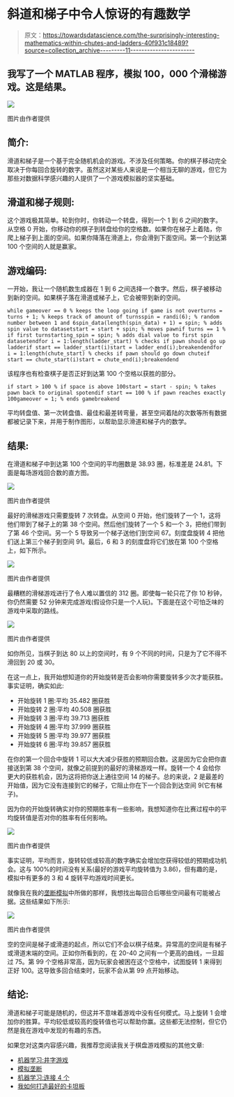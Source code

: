 # 斜道和梯子中令人惊讶的有趣数学

> 原文：<https://towardsdatascience.com/the-surprisingly-interesting-mathematics-within-chutes-and-ladders-40f931c18489?source=collection_archive---------11----------------------->

## 我写了一个 MATLAB 程序，模拟 100，000 个滑梯游戏。这是结果。

![](img/0d69fe64c3862fcac0a77a2ca2c34518.png)

图片由作者提供

## 简介:

滑道和梯子是一个基于完全随机机会的游戏。不涉及任何策略。你的棋子移动完全取决于你每回合旋转的数字。虽然这对某些人来说是一个相当无聊的游戏，但它为那些对数据科学感兴趣的人提供了一个游戏模拟器的坚实基础。

## 滑道和梯子规则:

这个游戏极其简单。轮到你时，你转动一个转盘，得到一个 1 到 6 之间的数字。从空格 0 开始，你移动你的棋子到转盘给你的空格数。如果你在梯子上着陆，你爬上梯子到上面的空间。如果你降落在滑道上，你会滑到下面空间。第一个到达第 100 个空间的人就是赢家。

## 游戏编码:

一开始，我让一个随机数生成器在 1 到 6 之间选择一个数字。然后，棋子被移动到新的空间。如果棋子落在滑道或梯子上，它会被带到新的空间。

```
while gameover == 0 % keeps the loop going if game is not overturns = turns + 1; % keeps track of amount of turnsspin = randi(6); % random number between 1 and 6spin_data(length(spin_data) + 1) = spin; % adds spin value to datasetstart = start + spin; % moves pawnif turns == 1 % if first turnstarting_spin = spin; % adds dial value to first spin datasetendfor i = 1:length(ladder_start) % checks if pawn should go up ladderif start == ladder_start(i)start = ladder_end(i);breakendendfor i = 1:length(chute_start) % checks if pawn should go down chuteif start == chute_start(i)start = chute_end(i);breakendend
```

该程序也有检查棋子是否正好到达第 100 个空格以获胜的部分。

```
if start > 100 % if space is above 100start = start - spin; % takes pawn back to original spotendif start == 100 % if pawn reaches exactly 100gameover = 1; % ends gamebreakend
```

平均转盘值、第一次转盘值、最佳和最差转弯量，甚至空间着陆的次数等所有数据都被记录下来，并用于制作图形，以帮助显示滑道和梯子内的数学。

## 结果:

在滑道和梯子中到达第 100 个空间的平均圈数是 38.93 圈，标准差是 24.81。下面是每场游戏回合数的直方图。

![](img/b8ed47687fdcf06095f03e6f2043371d.png)

图片由作者提供

最好的滑梯游戏只需要旋转 7 次转盘。从空间 0 开始，他们旋转了一个 1，这将他们带到了梯子上的第 38 个空间。然后他们旋转了一个 5 和一个 3，把他们带到了第 46 个空间。另一个 5 导致另一个梯子送他们到空间 67。刻度盘旋转 4 把他们送上第三个梯子到空间 91。最后，6 和 3 的刻度盘将它们放在第 100 个空格上，如下所示。

![](img/78a0f7795aaa13850c3a7f78f3689dcf.png)

图片由作者提供

最糟糕的滑梯游戏进行了令人难以置信的 312 圈。即使每一轮只花了你 10 秒钟，你仍然需要 52 分钟来完成游戏(假设你只是一个人玩)。下面是在这个可怕乏味的游戏中采取的路线。

![](img/6d5334b1eb9d3511bde61b1c144510e4.png)

图片由作者提供

如你所见，当棋子到达 80 以上的空间时，有 9 个不同的时间，只是为了它不得不滑回到 20 或 30。

在这一点上，我开始想知道你的开始旋转是否会影响你需要旋转多少次才能获胜。事实证明，确实如此:

*   开始旋转 1 圈:平均 35.482 圈获胜
*   开始旋转 2 圈:平均 40.508 圈获胜
*   开始旋转 3 圈:平均 39.713 圈获胜
*   开始旋转 4 圈:平均 37.999 圈获胜
*   开始旋转 5 圈:平均 39.977 圈获胜
*   开始旋转 6 圈:平均 39.857 圈获胜

在你的第一个回合中旋转 1 可以大大减少获胜的预期回合数。这是因为它会把你直接送到第 38 个空间，就像之前提到的最好的滑梯游戏一样。旋转一个 4 会给你更大的获胜机会，因为这将把你送上通往空间 14 的梯子。总的来说，2 是最差的开始值，因为它没有连接到它的梯子，它阻止你在下一个回合到达空间 9(它有梯子)。

因为你的开始旋转确实对你的预期胜率有一些影响，我想知道你在比赛过程中的平均旋转值是否对你的胜率有任何影响。

![](img/0d69fe64c3862fcac0a77a2ca2c34518.png)

图片由作者提供

事实证明，平均而言，旋转较低或较高的数字确实会增加您获得较低的预期成功机会。这与 100%的时间没有关系(最好的游戏平均旋转值为 3.86)，但有趣的是，模拟中有更多的 3 和 4 旋转平均游戏时间更长。

就像我在我的[垄断模拟](/simulating-monopoly-finding-the-best-properties-using-matlab-130fe557b1ae)中所做的那样，我想找出每回合后哪些空间最有可能被占据。这些结果如下所示:

![](img/01fbbdf16eddb19a0521c7e6ff8f7fe3.png)

图片由作者提供

空的空间是梯子或滑道的起点，所以它们不会以棋子结束。异常高的空间是有梯子或滑道末端的空间。正如你所看到的，在 20-40 之间有一个更高的曲线，一旦超过 75。第 99 个空格非常高，因为玩家会被困在这个空格中，试图旋转 1 来得到正好 100。这导致多回合结束时，玩家不会从第 99 点开始移动。

## 结论:

滑道和梯子可能是随机的，但这并不意味着游戏中没有任何模式。马上旋转 1 会增加你的胜算。平均较低或较高的旋转值也可以帮助你赢。这些都无法控制，但它仍然是我在游戏中发现的有趣的东西。

如果您对这类内容感兴趣，我推荐您阅读我关于棋盘游戏模拟的其他文章:

*   [机器学习:井字游戏](/applying-machine-learning-to-tic-tac-toe-47d954671c73)
*   [模拟垄断](/simulating-monopoly-finding-the-best-properties-using-matlab-130fe557b1ae)
*   [机器学习:连接 4 个](/i-taught-a-machine-how-to-play-connect-4-df261da4e23f)
*   [我如何打造最好的卡坦板](https://medium.com/codex/the-best-and-worst-catan-board-setups-989df4ba550a)